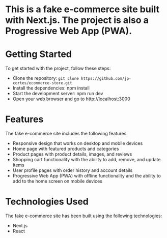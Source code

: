 # This is a fake e-commerce site built with Next.js. The project is also a Progressive Web App (PWA).

# Getting Started
To get started with the project, follow these steps:

* Clone the repository: ```git clone https://github.com/jp-cortes/ecommerce-store.git```
* Install the dependencies: npm install
* Start the development server: npm run dev
* Open your web browser and go to http://localhost:3000
# Features
The fake e-commerce site includes the following features:

* Responsive design that works on desktop and mobile devices
* Home page with featured products and categories
* Product pages with product details, images, and reviews
* Shopping cart functionality with the ability to add, remove, and update items
* User profile pages with order history and account details
* Progressive Web App (PWA) with offline functionality and the ability to add to the home screen on mobile devices
# Technologies Used
 The fake e-commerce site has been built using the following technologies:

* Next.js
* React
